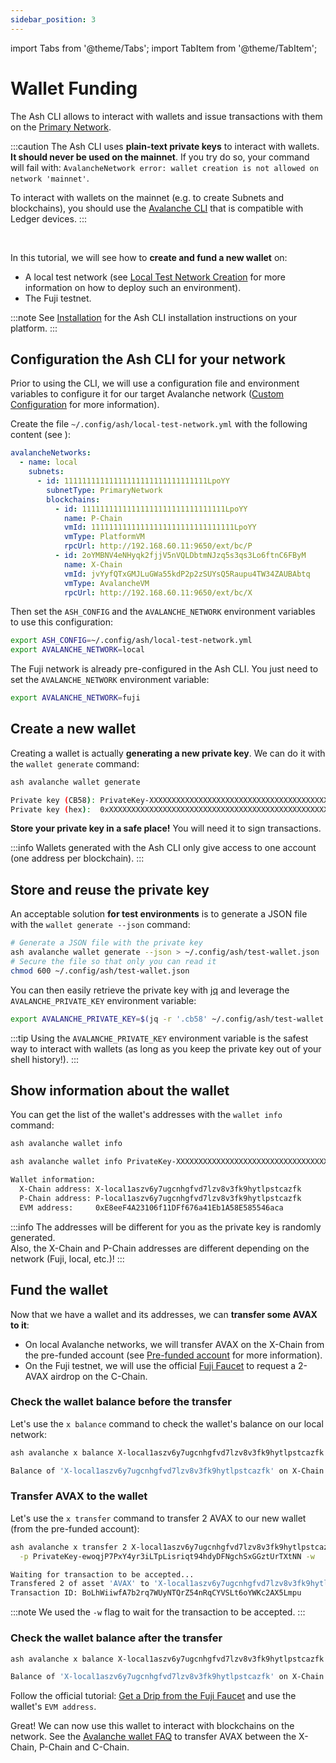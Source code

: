 ```yaml
---
sidebar_position: 3
---
```


import Tabs from '@theme/Tabs';
import TabItem from '@theme/TabItem';

# Wallet Funding

The Ash CLI allows to interact with wallets and issue transactions with them on the [Primary Network](https://docs.avax.network/learn/avalanche/avalanche-platform).

:::caution
The Ash CLI uses **plain-text private keys** to interact with wallets. **It should never be used on the mainnet**. If you try do so, your command will fail with: `AvalancheNetwork error: wallet creation is not allowed on network 'mainnet'`.

To interact with wallets on the mainnet (e.g. to create Subnets and blockchains), you should use the [Avalanche CLI](https://docs.avax.network/subnets/create-a-mainnet-subnet) that is compatible with Ledger devices.
:::

<br/>

In this tutorial, we will see how to **create and fund a new wallet** on:

- A local test network (see [Local Test Network Creation](/docs/toolkit/ansible-avalanche-collection/tutorials/local-test-network) for more information on how to deploy such an environment).
- The Fuji testnet.

:::note
See [Installation](/docs/toolkit/ash-cli/installation) for the Ash CLI installation instructions on your platform.
:::

## Configuration the Ash CLI for your network

Prior to using the CLI, we will use a configuration file and environment variables to configure it for our target Avalanche network ([Custom Configuration](/docs/toolkit/ash-cli/tutorials/custom-configuration) for more information).

<Tabs>
  <TabItem value="local" label="Local test network" default>

Create the file `~/.config/ash/local-test-network.yml` with the following content (see ):

```yaml title="~/.config/ash/local-test-network.yml"
avalancheNetworks:
  - name: local
    subnets:
      - id: 11111111111111111111111111111111LpoYY
        subnetType: PrimaryNetwork
        blockchains:
          - id: 11111111111111111111111111111111LpoYY
            name: P-Chain
            vmId: 11111111111111111111111111111111LpoYY
            vmType: PlatformVM
            rpcUrl: http://192.168.60.11:9650/ext/bc/P
          - id: 2oYMBNV4eNHyqk2fjjV5nVQLDbtmNJzq5s3qs3Lo6ftnC6FByM
            name: X-Chain
            vmId: jvYyfQTxGMJLuGWa55kdP2p2zSUYsQ5Raupu4TW34ZAUBAbtq
            vmType: AvalancheVM
            rpcUrl: http://192.168.60.11:9650/ext/bc/X
```

Then set the `ASH_CONFIG` and the `AVALANCHE_NETWORK` environment variables to use this configuration:

```bash
export ASH_CONFIG=~/.config/ash/local-test-network.yml
export AVALANCHE_NETWORK=local
```

  </TabItem>
  <TabItem value="fuji" label="Fuji testnet">

The Fuji network is already pre-configured in the Ash CLI. You just need to set the `AVALANCHE_NETWORK` environment variable:

```bash
export AVALANCHE_NETWORK=fuji
```

  </TabItem>
</Tabs>

## Create a new wallet

Creating a wallet is actually **generating a new private key**. We can do it with the `wallet generate` command:

```bash
ash avalanche wallet generate
```

```bash
Private key (CB58): PrivateKey-XXXXXXXXXXXXXXXXXXXXXXXXXXXXXXXXXXXXXXXXXXXXXXXXXX
Private key (hex):  0xXXXXXXXXXXXXXXXXXXXXXXXXXXXXXXXXXXXXXXXXXXXXXXXXXXXXXXXXXXXXXXXX
```

**Store your private key in a safe place!** You will need it to sign transactions.

:::info
Wallets generated with the Ash CLI only give access to one account (one address per blockchain).
:::

## Store and reuse the private key

An acceptable solution **for test environments** is to generate a JSON file with the `wallet generate --json` command:

```bash
# Generate a JSON file with the private key
ash avalanche wallet generate --json > ~/.config/ash/test-wallet.json
# Secure the file so that only you can read it
chmod 600 ~/.config/ash/test-wallet.json
```

You can then easily retrieve the private key with [jq](https://stedolan.github.io/jq/) and leverage the `AVALANCHE_PRIVATE_KEY` environment variable:

```bash
export AVALANCHE_PRIVATE_KEY=$(jq -r '.cb58' ~/.config/ash/test-wallet.json)
```

:::tip
Using the `AVALANCHE_PRIVATE_KEY` environment variable is the safest way to interact with wallets (as long as you keep the private key out of your shell history!).
:::

## Show information about the wallet

You can get the list of the wallet's addresses with the `wallet info` command:

<Tabs>
  <TabItem value="env var" label="Using AVALANCHE_PRIVATE_KEY" default>

```bash
ash avalanche wallet info
```

  </TabItem>
  <TabItem value="argument" label="Passing the private key as argument (unsafe)">

```bash
ash avalanche wallet info PrivateKey-XXXXXXXXXXXXXXXXXXXXXXXXXXXXXXXXXXXXXXXXXXXXXXXXXX
```

  </TabItem>
</Tabs>

```bash
Wallet information:
  X-Chain address: X-local1aszv6y7ugcnhgfvd7lzv8v3fk9hytlpstcazfk
  P-Chain address: P-local1aszv6y7ugcnhgfvd7lzv8v3fk9hytlpstcazfk
  EVM address:     0xE8eeF4A23106f11DFf676a41Eb1A58E585546aca
```

:::info
The addresses will be different for you as the private key is randomly generated.  
Also, the X-Chain and P-Chain addresses are different depending on the network (Fuji, local, etc.)!
:::

## Fund the wallet

Now that we have a wallet and its addresses, we can **transfer some AVAX to it**:

- On local Avalanche networks, we will transfer AVAX on the X-Chain from the pre-funded account (see [Pre-funded account](/docs/toolkit/ansible-avalanche-collection/tutorials/local-test-network#pre-funded-account) for more information).
- On the Fuji testnet, we will use the official [Fuji Faucet](https://faucet.avax.network/) to request a 2-AVAX airdrop on the C-Chain.

<Tabs>
  <TabItem value="local" label="Local test network" default>

### Check the wallet balance before the transfer

Let's use the `x balance` command to check the wallet's balance on our local network:

```bash
ash avalanche x balance X-local1aszv6y7ugcnhgfvd7lzv8v3fk9hytlpstcazfk
```

```bash
Balance of 'X-local1aszv6y7ugcnhgfvd7lzv8v3fk9hytlpstcazfk' on X-Chain (asset 'AVAX'):  0
```

### Transfer AVAX to the wallet

Let's use the `x transfer` command to transfer 2 AVAX to our new wallet (from the pre-funded account):

```bash
ash avalanche x transfer 2 X-local1aszv6y7ugcnhgfvd7lzv8v3fk9hytlpstcazfk \
  -p PrivateKey-ewoqjP7PxY4yr3iLTpLisriqt94hdyDFNgchSxGGztUrTXtNN -w
```

```bash
Waiting for transaction to be accepted...
Transfered 2 of asset 'AVAX' to 'X-local1aszv6y7ugcnhgfvd7lzv8v3fk9hytlpstcazfk'!
Transaction ID: BoLhWiiwfA7b2rq7WUyNTQrZ54nRqCYVSLt6oYWKc2AX5Lmpu
```

:::note
We used the `-w` flag to wait for the transaction to be accepted.
:::

### Check the wallet balance after the transfer

```bash
ash avalanche x balance X-local1aszv6y7ugcnhgfvd7lzv8v3fk9hytlpstcazfk
```

```bash
Balance of 'X-local1aszv6y7ugcnhgfvd7lzv8v3fk9hytlpstcazfk' on X-Chain (asset 'AVAX'):  2
```

  </TabItem>
  <TabItem value="fuji" label="Fuji testnet">

Follow the official tutorial: [Get a Drip from the Fuji Faucet](https://docs.avax.network/quickstart/fuji-workflow#get-a-drip-from-the-fuji-faucet) and use the wallet's `EVM address`.

  </TabItem>
</Tabs>

Great! We can now use this wallet to interact with blockchains on the network. See the [Avalanche wallet FAQ](https://support.avax.network/en/collections/3439750-avalanche-wallet-wallet-avax-network) to transfer AVAX between the X-Chain, P-Chain and C-Chain.
